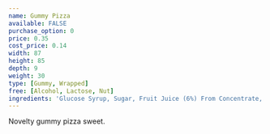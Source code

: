 ```yaml
---
name: Gummy Pizza
available: FALSE
purchase_option: 0
price: 0.35
cost_price: 0.14
width: 87
height: 85
depth: 9
weight: 30
type: [Gummy, Wrapped]
free: [Alcohol, Lactose, Nut]
ingredients: 'Glucose Syrup, Sugar, Fruit Juice (6%) From Concentrate, Beef Gelatine, Humectant Sorbitol, Citric Acid, Lactic Acid, Milk Protein, Flavourings, Glazing Agents, Beeswax, Carnauba Wax, Ascorbic Acid (Vitamin C), Colours: E100, E110, E129, E160C, E171'
---
```

Novelty gummy pizza sweet.